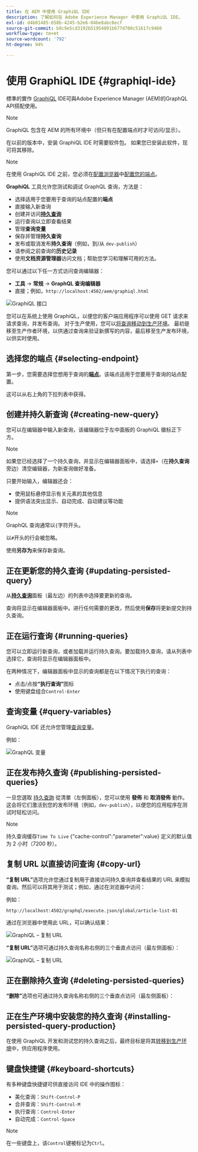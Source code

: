 ```yaml
---
title: 在 AEM 中使用 GraphiQL IDE
description: 了解如何在 Adobe Experience Manager 中使用 GraphiQL IDE。
exl-id: d4b01485-658b-4245-b2e6-04be8abc8ecf
source-git-commit: b8c9e5cd3192b51954091b677d700c51617c9460
workflow-type: tm+mt
source-wordcount: '792'
ht-degree: 94%

---
```


# 使用 GraphiQL IDE {#graphiql-ide}

標準的實作 [GraphiQL](https://graphql.org/learn/serving-over-http/#graphiql) IDE可與Adobe Experience Manager (AEM)的GraphQL API搭配使用。

>[!NOTE]
>
>GraphiQL 包含在 AEM 的所有环境中（但只有在配置端点时才可访问/显示）。
>
>在以前的版本中，安装 GraphiQL IDE 时需要软件包。 如果您已安装此软件，现可将其移除。

>[!NOTE]
>在使用 GraphiQL IDE 之前，您必须在[配置浏览器](/help/assets/content-fragments/content-fragments-configuration-browser.md)中[配置您的端点](/help/sites-developing/headless/graphql-api/graphql-endpoint.md)。

**GraphiQL** 工具允许您测试和调试 GraphQL 查询，方法是：

* 选择适用于您要用于查询的站点配置的&#x200B;**端点**
* 直接输入新查询
* 创建并访问&#x200B;**[持久查询](/help/sites-developing/headless/graphql-api/persisted-queries.md)**
* 运行查询以立即查看结果
* 管理&#x200B;**查询变量**
* 保存并管理&#x200B;**持久查询**
* 发布或取消发布&#x200B;**持久查询**（例如，到/从 `dev-publish`）
* 请参阅之前查询的&#x200B;**历史记录**
* 使用&#x200B;**文档资源管理器**&#x200B;访问文档；帮助您学习和理解可用的方法。

您可以通过以下任一方式访问查询编辑器：

* **工具** -> **常规** -> **GraphQL 查询编辑器**
* 直接；例如，`http://localhost:4502/aem/graphiql.html`

![GraphiQL 接口](assets/cfm-graphiql-interface.png "GraphiQL 接口")

您可以在系统上使用 GraphiQL，以便您的客户端应用程序可以使用 GET 请求来请求查询，并发布查询。 对于生产使用，您可以[将查询移动到生产环境](/help/sites-developing/headless/graphql-api/persisted-queries.md#transfer-persisted-query-production)。 最初是移至生产作者环境，以供通过查询来验证新撰写的内容，最后移至生产发布环境，以供实时使用。

## 选择您的端点 {#selecting-endpoint}

第一步，您需要选择您想用于查询的&#x200B;**[端点](/help/sites-developing/headless/graphql-api/graphql-endpoint.md)**。该端点适用于您要用于查询的站点配置。

这可以从右上角的下拉列表中获得。

## 创建并持久新查询 {#creating-new-query}

您可以在编辑器中输入新查询，该编辑器位于左中面板的 GraphiQL 徽标正下方。

>[!NOTE]
>
>如果您已经选择了一个持久查询，并显示在编辑器面板中，请选择`+`（在&#x200B;**持久查询**&#x200B;旁边）清空编辑器，为新查询做好准备。

只要开始输入，编辑器还会：

* 使用鼠标悬停显示有关元素的其他信息
* 提供语法突出显示、自动完成、自动建议等功能

>[!NOTE]
>
>GraphQL 查询通常以`{`字符开头。
>
>以`#`开头的行会被忽略。

使用&#x200B;**另存为**&#x200B;来保存新查询。

## 正在更新您的持久查询 {#updating-persisted-query}

从&#x200B;**[持久查询](/help/sites-developing/headless/graphql-api/persisted-queries.md)**&#x200B;面板（最左边）的列表中选择要更新的查询。

查询将显示在编辑器面板中。进行任何需要的更改，然后使用&#x200B;**保存**&#x200B;将更新提交到持久查询。

## 正在运行查询 {#running-queries}

您可以立即运行新查询，或者加载并运行持久查询。要加载持久查询，请从列表中选择它，查询将显示在编辑器面板中。

在两种情况下，编辑器面板中显示的查询都是在以下情况下执行的查询：

* 点击/点按&#x200B;**“执行查询”**&#x200B;图标
* 使用键盘组合`Control-Enter`

## 查询变量 {#query-variables}

<!-- more details needed here? -->

GraphiQL IDE 还允许您管理[查询变量](/help/sites-developing/headless/graphql-api/graphql-api-content-fragments.md#graphql-variables)。

例如：

![GraphQL 变量](assets/cfm-graphqlapi-03.png "GraphQL 变量")

<!--
## Managing cache for your persisted queries {#managing-cache}

[Persisted queries](/help/headless/graphql-api/persisted-queries.md) are recommended as they can be cached at the dispatcher and CDN layers, ultimately improving the performance of the requesting client application. By default AEM will invalidate the Content Delivery Network (CDN) cache based on a default Time To Live (TTL).

>[!NOTE]
>
>Custom rewrite rules on the Dispatcher might override defaults from AEM publish. 
>
>In the case that you are sending TTL-based cache-control headers from the dispatcher, based on a location match pattern, then, if necessary, you might want to exclude `/graphql/execute.json/*` from the matches.

Using GraphQL you can configure the HTTP Cache Headers  to control these parameters for your individual persisted query.

1. The **Headers** option is accessible via the three vertical dots to the right of the persisted query name (far left panel):

   ![Persisted Query HTTP Cache Headers](assets/cfm-graphqlapi-headers-01.png "Persisted Query HTTP Cache Headers")

1. Selecting this will open the **Cache Configuration** dialog:

   ![Persisted Query HTTP Cache Header Settings](assets/cfm-graphqlapi-headers-02.png "Persisted Query HTTP Cache Header Settings")

1. Select the appropriate parameter, then adjust the value as required:

   * **cache-control** - **max-age**
     Caches can store this content for specified number of seconds. Typically this is the browser TTL (Time To Live).
   * **surrogate-control** - **s-maxage**
     Same as max-age but applies specifically to proxy caches.
   * **surrogate-control** - **stale-while-revalidate**
     Caches may continue to serve a cached response after it becomes stale, for up to the specified number of seconds.
   * **surrogate-control** - **stale-if-error**
     Caches may continue to serve a cached response in case of or origin error, for up to the specified number of seconds.

1. Select **Save** to persist the changes.
-->

## 正在发布持久查询 {#publishing-persisted-queries}

一旦您選取 [持久查詢](/help/sites-developing/headless/graphql-api/persisted-queries.md) 從清單（左側面板），您可以使用 **發佈** 和 **取消發佈** 動作。 这会将它们激活到您的发布环境（例如，`dev-publish`），以便您的应用程序在测试时轻松访问。

>[!NOTE]
>
>持久查询缓存`Time To Live` {&quot;cache-control&quot;:&quot;parameter&quot;:value} 定义的默认值为 2 小时（7200 秒）。

## 复制 URL 以直接访问查询 {#copy-url}

**“复制 URL”**&#x200B;选项允许您通过复制用于直接访问持久查询并查看结果的 URL 来模拟查询。然后可以将其用于测试；例如，通过在浏览器中访问：

<!--
  >[!NOTE]
  >
  >The URL will need [encoding before using programmatically](/help/headless/graphql-api/persisted-queries.md#encoding-query-url).
  >
  >The target environment might need adjusting, depending on your requirements.
-->

例如：

`http://localhost:4502/graphql/execute.json/global/article-list-01`

通过在浏览器中使用此 URL，可以确认结果：

![GraphiQL – 复制 URL ](assets/cfm-graphiql-copy-url.png "GraphiQL – 复制 URL")

**“复制 URL”**&#x200B;选项可通过持久查询名称右侧的三个垂直点访问（最左侧面板）：

![GraphiQL – 复制 URL ](assets/cfm-graphiql-persisted-query-options.png "GraphiQL – 复制 URL")

## 正在删除持久查询 {#deleting-persisted-queries}

**“删除”**&#x200B;选项也可通过持久查询名称右侧的三个垂直点访问（最左侧面板）：

<!-- what happens if you try to delete something that is still published? -->


## 正在生产环境中安装您的持久查询 {#installing-persisted-query-production}

在使用 GraphiQL 开发和测试您的持久查询之后，最终目标是将其[转移到生产环境](/help/sites-developing/headless/graphql-api/persisted-queries.md#transfer-persisted-query-production)中，供应用程序使用。

## 键盘快捷键 {#keyboard-shortcuts}

有多种键盘快捷键可供直接访问 IDE 中的操作图标：

* 美化查询：`Shift-Control-P`
* 合并查询：`Shift-Control-M`
* 执行查询：`Control-Enter`
* 自动完成：`Control-Space`

>[!NOTE]
>
>在一些键盘上，该`Control`键被标记为`Ctrl`。
